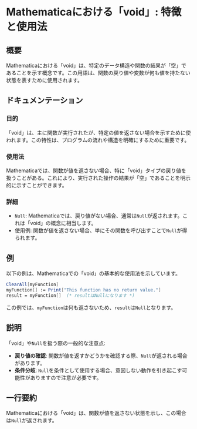 <!--
Meta Description: # Mathematicaにおける「void」: 特徴と使用法 ## 概要 Mathematicaにおける「void」は、特定のデータ構造や関数の結果が「空」であることを示す概念です。この用語は、関数の戻り値や変数が何も値を持たない状態を表すために使用されます。 ## ドキュメンテーション ### ...
Meta Keywords: void, null, myfunction, mathematicaにおける, mathematicaでは
-->

# Mathematicaにおける「void」: 特徴と使用法

## 概要
Mathematicaにおける「void」は、特定のデータ構造や関数の結果が「空」であることを示す概念です。この用語は、関数の戻り値や変数が何も値を持たない状態を表すために使用されます。

## ドキュメンテーション
### 目的
「void」は、主に関数が実行されたが、特定の値を返さない場合を示すために使われます。この特性は、プログラムの流れや構造を明確にするために重要です。

### 使用法
Mathematicaでは、関数が値を返さない場合、特に「void」タイプの戻り値を扱うことがある。これにより、実行された操作の結果が「空」であることを明示的に示すことができます。

### 詳細
- `Null`: Mathematicaでは、戻り値がない場合、通常は`Null`が返されます。これは「void」の概念に相当します。
- 使用例: 関数が値を返さない場合、単にその関数を呼び出すことで`Null`が得られます。

## 例
以下の例は、Mathematicaでの「void」の基本的な使用法を示しています。

```mathematica
ClearAll[myFunction]
myFunction[] := Print["This function has no return value."]
result = myFunction[]  (* resultはNullになります *)
```

この例では、`myFunction`は何も返さないため、`result`は`Null`となります。

## 説明
「void」や`Null`を扱う際の一般的な注意点:
- **戻り値の確認**: 関数が値を返すかどうかを確認する際、`Null`が返される場合があります。
- **条件分岐**: `Null`を条件として使用する場合、意図しない動作を引き起こす可能性がありますので注意が必要です。

## 一行要約
Mathematicaにおける「void」は、関数が値を返さない状態を示し、この場合は`Null`が返されます。